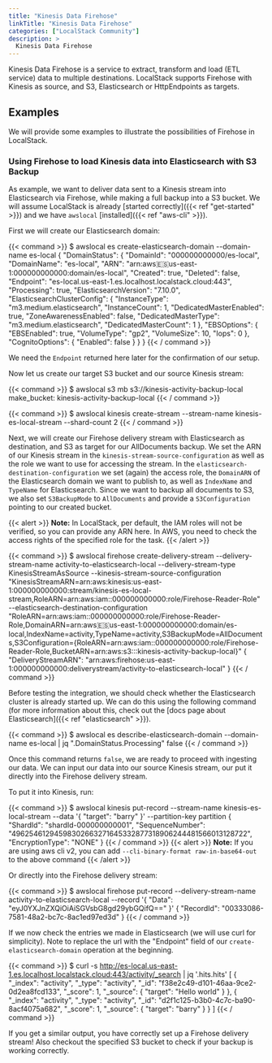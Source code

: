 ```yaml
---
title: "Kinesis Data Firehose"
linkTitle: "Kinesis Data Firehose"
categories: ["LocalStack Community"]
description: >
  Kinesis Data Firehose
---
```


Kinesis Data Firehose is a service to extract, transform and load (ETL service) data to multiple destinations.
LocalStack supports Firehose with Kinesis as source, and S3, Elasticsearch or HttpEndpoints as targets.

## Examples

We will provide some examples to illustrate the possibilities of Firehose in LocalStack.

### Using Firehose to load Kinesis data into Elasticsearch with S3 Backup

As example, we want to deliver data sent to a Kinesis stream into Elasticsearch via Firehose, while making a full backup into a S3 bucket.
We will assume LocalStack is already [started correctly]({{< ref "get-started" >}}) and we have `awslocal` [installed]({{< ref "aws-cli" >}}).

First we will create our Elasticsearch domain:

{{< command >}}
$ awslocal es create-elasticsearch-domain --domain-name es-local
{
  "DomainStatus": {
    "DomainId": "000000000000/es-local",
    "DomainName": "es-local",
    "ARN": "arn:aws:es:us-east-1:000000000000:domain/es-local",
    "Created": true,
    "Deleted": false,
    "Endpoint": "es-local.us-east-1.es.localhost.localstack.cloud:443",
    "Processing": true,
    "ElasticsearchVersion": "7.10.0",
    "ElasticsearchClusterConfig": {
      "InstanceType": "m3.medium.elasticsearch",
      "InstanceCount": 1,
      "DedicatedMasterEnabled": true,
      "ZoneAwarenessEnabled": false,
      "DedicatedMasterType": "m3.medium.elasticsearch",
      "DedicatedMasterCount": 1
    },
    "EBSOptions": {
      "EBSEnabled": true,
      "VolumeType": "gp2",
      "VolumeSize": 10,
      "Iops": 0
    },
    "CognitoOptions": {
      "Enabled": false
    }
  }
}
{{< / command >}}

We need the `Endpoint` returned here later for the confirmation of our setup.

Now let us create our target S3 bucket and our source Kinesis stream:

{{< command >}}
$ awslocal s3 mb s3://kinesis-activity-backup-local
make_bucket: kinesis-activity-backup-local
{{< / command >}}

{{< command >}}
$ awslocal kinesis create-stream --stream-name kinesis-es-local-stream --shard-count 2
{{< / command >}}


Next, we will create our Firehose delivery stream with Elasticsearch as destination, and S3 as target for our AllDocuments backup.
We set the ARN of our Kinesis stream in the `kinesis-stream-source-configuration` as well as the role we want to use for accessing the stream.
In the `elasticsearch-destination-configuration` we set (again) the access role, the `DomainARN` of the Elasticsearch domain we want to publish to, as well as `IndexName` and `TypeName` for Elasticsearch.
Since we want to backup all documents to S3, we also set `S3BackupMode` to `AllDocuments` and provide a `S3Configuration` pointing to our created bucket.

{{< alert >}}
**Note:** In LocalStack, per default, the IAM roles will not be verified, so you can provide any ARN here. In AWS, you need to check the access rights of the specified role for the task.
{{< /alert >}}

{{< command >}}
$ awslocal firehose create-delivery-stream --delivery-stream-name activity-to-elasticsearch-local --delivery-stream-type KinesisStreamAsSource --kinesis-stream-source-configuration "KinesisStreamARN=arn:aws:kinesis:us-east-1:000000000000:stream/kinesis-es-local-stream,RoleARN=arn:aws:iam::000000000000:role/Firehose-Reader-Role" --elasticsearch-destination-configuration "RoleARN=arn:aws:iam::000000000000:role/Firehose-Reader-Role,DomainARN=arn:aws:es:us-east-1:000000000000:domain/es-local,IndexName=activity,TypeName=activity,S3BackupMode=AllDocuments,S3Configuration={RoleARN=arn:aws:iam::000000000000:role/Firehose-Reader-Role,BucketARN=arn:aws:s3:::kinesis-activity-backup-local}"
{
    "DeliveryStreamARN": "arn:aws:firehose:us-east-1:000000000000:deliverystream/activity-to-elasticsearch-local"
}
{{< / command >}}

Before testing the integration, we should check whether the Elasticsearch cluster is already started up.
We can do this using the following command (for more information about this, check out the [docs page about Elasticsearch]({{< ref "elasticsearch" >}}).


{{< command >}}
$ awslocal es describe-elasticsearch-domain --domain-name es-local | jq ".DomainStatus.Processing"
false
{{< / command >}}

Once this command returns `false`, we are ready to proceed with ingesting our data.
We can input our data into our source Kinesis stream, our put it directly into the Firehose delivery stream.

To put it into Kinesis, run:

{{< command >}}
$ awslocal kinesis put-record --stream-name kinesis-es-local-stream --data '{ "target": "barry" }' --partition-key partition
{
    "ShardId": "shardId-000000000001",
    "SequenceNumber": "49625461294598302663271645332877318906244481566013128722",
    "EncryptionType": "NONE"
}
{{< / command >}}
{{< alert >}}
**Note:** If you are using aws cli v2, you can add `--cli-binary-format raw-in-base64-out` to the above command
{{< /alert >}}



Or directly into the Firehose delivery stream:

{{< command >}}
$ awslocal firehose put-record --delivery-stream-name activity-to-elasticsearch-local --record '{ "Data": "eyJ0YXJnZXQiOiAiSGVsbG8gd29ybGQifQ==" }' 
{
    "RecordId": "00333086-7581-48a2-bc7c-8ac1ed97ed3d"
}
{{< / command >}}

If we now check the entries we made in Elasticsearch (we will use curl for simplicity). Note to replace the url with the "Endpoint" field of our `create-elasticsearch-domain` operation at the beginning.

{{< command >}}
$ curl -s http://es-local.us-east-1.es.localhost.localstack.cloud:443/activity/_search | jq '.hits.hits'
[
  {
    "_index": "activity",
    "_type": "activity",
    "_id": "f38e2c49-d101-46aa-9ce2-0d2ea8fcd133",
    "_score": 1,
    "_source": {
      "target": "Hello world"
    }
  },
  {
    "_index": "activity",
    "_type": "activity",
    "_id": "d2f1c125-b3b0-4c7c-ba90-8acf4075a682",
    "_score": 1,
    "_source": {
      "target": "barry"
    }
  }
]
{{< / command >}}

If you get a similar output, you have correctly set up a Firehose delivery stream!
Also checkout the specified S3 bucket to check if your backup is working correctly.
